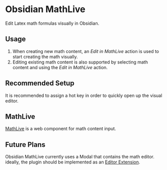 # Obsidian MathLive
Edit Latex math formulas visually in Obsidian.

## Usage
1. When creating new math content, an *Edit in MathLive* action is used to start creating the math visually.
1. Editing existing math content is also supported by selecting math content and using the *Edit in MathLive* action.

## Recommended Setup
It is recommended to assign a hot key in order to quickly open up the visual editor.

## MathLive
[MathLive](https://cortexjs.io/mathlive/) is a web component for math content input.

## Future Plans
Obsidian MathLive currently uses a Modal that contains the math editor. ideally, the plugin should be implemented as an [Editor Extension](https://marcus.se.net/obsidian-plugin-docs/editor/extensions).
